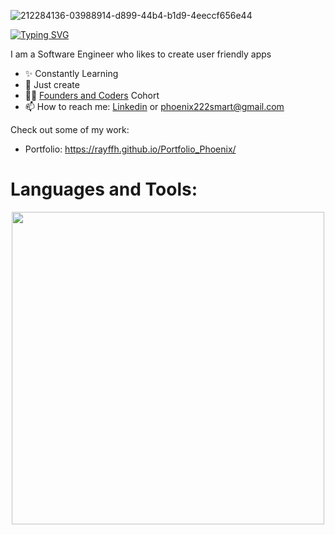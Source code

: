 ![212284136-03988914-d899-44b4-b1d9-4eeccf656e44](https://github.com/RayFFH/RayFFH/assets/57190209/8dc24410-41fa-4288-8b36-285c507f3e05)


<a href="https://www.linkedin.com/in/phoenixsmart"><img src="https://readme-typing-svg.herokuapp.com?font=Fira+Code&pause=1000&color=5800F7&random=false&width=435&lines=Here's+my+linkedin!" alt="Typing SVG" /></a>


<p align="left">I am a Software Engineer who likes to create user friendly apps</p>

- ✨ Constantly Learning
- 🌱 Just create
- 💁‍♂️ [Founders and Coders](https://www.foundersandcoders.com/learn/) Cohort
- 📫 How to reach me: [Linkedin](https://www.linkedin.com/in/phoenixsmart/) or phoenix222smart@gmail.com

<p align="left">Check out some of my work:</p>

* Portfolio: https://rayffh.github.io/Portfolio_Phoenix/

# Languages and Tools:
<!--Languages and Tools Section-->       
<p align="center">
<img width="500px"  src="https://skillicons.dev/icons?i=py,js,html,css,react,nodejs,express,md,postgres,mongo,git,vscode,aws,flask,c,cs,cpp,dotnet,git,jquery,java,matlab,mysql,azure&perline=10"  />
</p>
<br />



